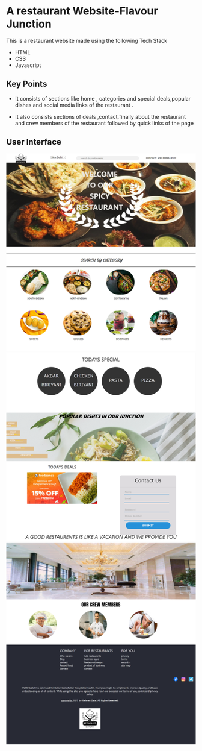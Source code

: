 
# A restaurant Website-Flavour Junction

This is a restaurant website made using the following Tech Stack

- HTML
- CSS
- Javascript


## Key Points

- It consists of sections like home , categories and special deals,popular dishes and social media links of the restaurant .

- It also consists sections of deals ,contact,finally about the restaurant and crew members of the restaurant followed by quick links of the page



## User Interface

![App Screenshot](images/Rsite01.png)
![App Screenshot](images/Rsite02.png)
![App Screenshot](images/Rsite03.png)
![App Screenshot](images/Rsite04.png)
![App Screenshot](images/Rsite05.png)
![App Screenshot](images/Rsite06.png)




